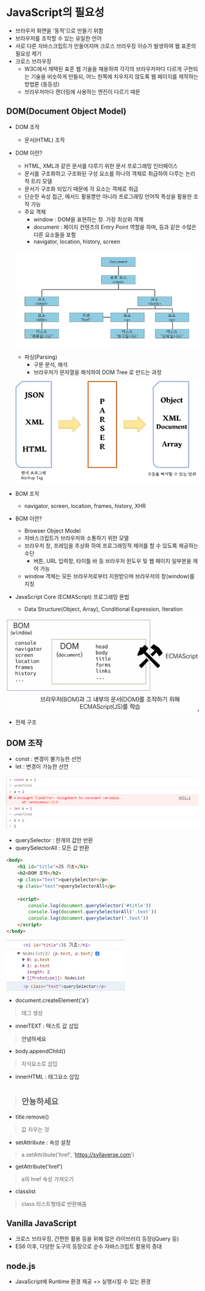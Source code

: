 # JavaScript의 필요성
  - 브라우저 화면을 '동적'으로 만들기 위함
  - 브라우저를 조작할 수 있는 유일한 언어
  - 서로 다른 자바스크립트가 만들어지며 크로스 브라우징 이슈가 발생하여 웹 표준의 필요성 제기
  - 크로스 브라우징
    - W3C에서 채택된 표준 웹 기술을 채용하여 각각의 브라우저마다 다르게 구현되는 기술을 비슷하게 만들되, 어느 한쪽에 치우치지 않도록 웹 페이지를 제작하는 방법론 (동등성)
    - 브라우저마다 렌더링에 사용하는 엔진이 다르기 때문

## DOM(Document Object Model)
  - DOM 조작
    - 문서(HTML) 조작
  - DOM 이란?
    - HTML, XML과 같은 문서를 다루기 위한 문서 프로그래밍 인터페이스
    - 문서를 구조화하고 구조화된 구성 요소를 하나의 객체로 취급하여 다루는 논리적 트리 모델
    - 문서가 구조화 되있기 때문에 각 요소는 객체로 취급
    - 단순한 속성 접근, 메서드 활용뿐만 아니라 프로그래밍 언어적 특성을 활용한 조작 가능
    - 주요 객체
      - window : DOM을 표현하는 창. 가장 최상위 객체
      - document : 페이지 컨텐츠의 Entry Point 역할을 하며, <body> 등과 같은 수많은 다른 요소들을 포함
      - navigator, location, history, screen

    ![1](images/1.png)

    - 파싱(Parsing)
      - 구문 분석, 해석
      - 브라우저가 문자열을 해석하여 DOM Tree 로 만드는 과정
    
    ![2](images/2.png)

  - BOM 조작
    - navigator, screen, location, frames, history, XHR
  - BOM 이란? 
    - Browser Object Model
    - 자바스크립트가 브라우저와 소통하기 위한 모델
    - 브라우저 창, 프레임을 추상화 하여 프로그래밍적 제어를 할 수 있도록 제공하는 수단
      - 버튼, URL 입력창, 타이틀 바 등 브라우저 윈도우 및 웹 페이지 일부분을 제어 가능
    - window 객체는 모든 브라우저로부터 지원받으며 브라우저의 창(window)를 지칭

  - JavaScript Core (ECMAScript) 프로그래밍 문법
    - Data Structure(Object, Array), Conditional Expression, Iteration

  ![3](images/3.PNG)

  - 전체 구조

## DOM 조작
  - const : 변경이 불가능한 선언
  - let : 변경이 가능한 선언

  ![4](images/4.PNG)

  - querySelector : 한개의 값만 반환
  - querySelectorAll : 모든 값 반환

```html
<body>
    <h1 id="title">JS 기초</h1>
    <h2>DOM 조작</h2>
    <p class="text">querySelector</p>
    <p class="text">querySelectorAll</p>

    <script>
        console.log(document.querySelector('#title'))
        console.log(document.querySelectorAll('.text'))
        console.log(document.querySelector('.text'))
    </script>
</body>
```

  ![5](images/5.PNG)

  - document.createElement('a')
  > <a></a> 태그 생성
  - innerTEXT : 텍스트 값 삽입
  > <a>안녕하세요</a>
  - body.appendChild()
  > 자식요소로 삽입
  - innerHTML : 태그요소 삽입
  ><h1>
  > <h2>안뇽하세요</h2>
  ></h1>
  - title.remove()
  > 값 지우는 것
  - setAttribute : 속성 설정
  > a.setAttribute('href', 'https://syllaverse.com')
  - getAttribute('href')
  > a의 href 속성 가져오기
  - classlist
  > class 리스트형태로 반환해줌
## Vanilla JavaScript
  - 크로스 브라우징, 간편한 활용 등을 위해 많은 라이브러리 등장(jQuery 등)
  - ES6 이후, 다양한 도구의 등장으로 순수 자바스크립트 활용의 증대

## node.js
  - JavaScript에 Runtime 환경 제공 => 실행시킬 수 있는 환경